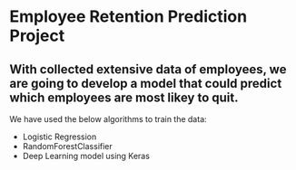 # Employee Retention Prediction Project

## With collected extensive data of employees, we are going to develop a model that could predict which employees are most likey to quit.

We have used the below algorithms to train the data:
- Logistic Regression 
- RandomForestClassifier
- Deep Learning model using Keras
